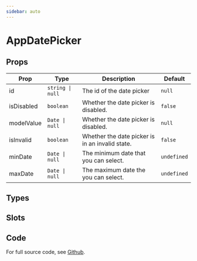 ```yaml
---
sidebar: auto
---
```



# AppDatePicker
<script setup>
import AppDatePickerPlayground from './AppDatePickerPlayground.vue'
</script>

<AppDatePickerPlayground />

## Props

| Prop       | Type             | Description                                               | Default     |
|------------|------------------|-----------------------------------------------------------|-------------|
| id         | `string \| null` | The id of the date picker                                 | `null`      |
| isDisabled | `boolean`        | Whether the date picker is disabled.                      | `false`     |
| modelValue | `Date \| null`   | Whether the date picker is disabled.                      | `null`      |
| isInvalid  | `boolean`        | Whether the date picker is in an invalid state.           | `false`     |
| minDate    | `Date \| null`   | The minimum date that you can select.                     | `undefined` |
| maxDate    | `Date \| null`   | The maximum date the you can select.                      | `undefined` |

## Types

## Slots

## Code

For full source code, see [Github](https://github.com/wisemen-digital/vue-core/blob/main/packages/components/src/components/date/AppDatePicker.vue).
